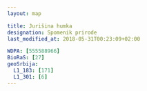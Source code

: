 ```yaml
---
layout: map

title: Jurišina humka
designation: Spomenik prirode
last_modified_at: 2018-05-31T00:23:09+02:00

WDPA: [555588966]
BioRaS: [27]
geoSrbija:
  L1_183: [171]
  L1_301: [6]
---
```

